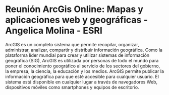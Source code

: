 # Reunión ArcGis Online: Mapas y aplicaciones web y geográficas - Angelica Molina - ESRI

ArcGIS es un completo sistema que permite recopilar, organizar, administrar, analizar, compartir y distribuir información geográfica. Como la plataforma líder mundial para crear y utilizar sistemas de información geográfica (SIG), ArcGIS es utilizada por personas de todo el mundo para poner el conocimiento geográfico al servicio de los sectores del gobierno, la empresa, la ciencia, la educación y los medios. ArcGIS permite publicar la información geográfica para que esté accesible para cualquier usuario. El sistema está disponible en cualquier lugar a través de navegadores Web, dispositivos móviles como smartphones y equipos de escritorio.

